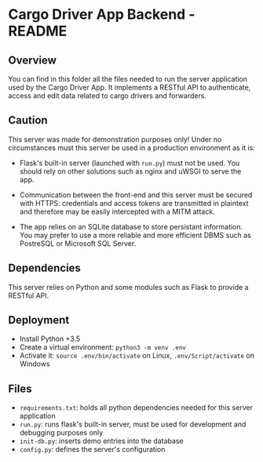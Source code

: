 # Cargo Driver App Backend - README

## Overview

You can find in this folder all the files needed to run the server application used by the Cargo Driver App. It implements a RESTful API to authenticate, access and edit data related to cargo drivers and forwarders.

## Caution

This server was made for demonstration purposes only! Under no circumstances must this server be used in a production environment as it is:

* Flask's built-in server (launched with `run.py`) must not be used. You should rely on other solutions such as nginx and uWSGI to serve the app.

* Communication between the front-end and this server must be secured with HTTPS: credentials and access tokens are transmitted in plaintext and therefore may be easily intercepted with a MITM attack.

* The app relies on an SQLite database to store persistant information. You may prefer to use a more reliable and more efficient DBMS such as PostreSQL or Microsoft SQL Server.

## Dependencies

This server relies on Python and some modules such as Flask to provide a RESTful API.

## Deployment

* Install Python +3.5
* Create a virtual environment: `python3 -m venv .env`
* Activate it: `source .env/bin/activate` on Linux, `.env/Script/activate` on Windows

## Files

* `requirements.txt`: holds all python dependencies needed for this server application
* `run.py`: runs flask's built-in server, must be used for development and debugging purposes only
* `init-db.py`: inserts demo entries into the database
* `config.py`: defines the server's configuration
